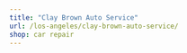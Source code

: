 ```yaml
---
title: "Clay Brown Auto Service"
url: /los-angeles/clay-brown-auto-service/
shop: car repair
---
```

